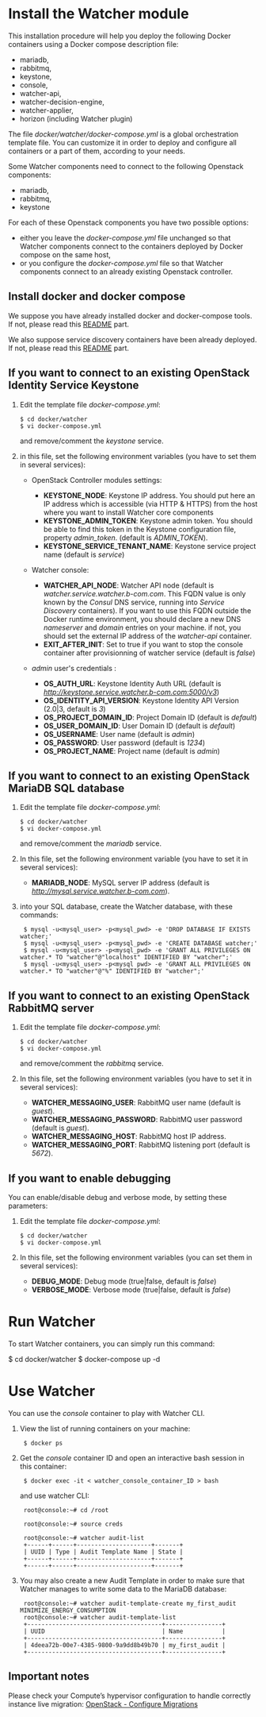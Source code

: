 Install the Watcher module
==========================

This installation procedure will help you deploy the following Docker containers using a Docker compose description file:
-   mariadb,
-   rabbitmq,
-   keystone,
-   console,
-   watcher-api,
-   watcher-decision-engine,
-   watcher-applier,
-   horizon (including Watcher plugin)


The file *docker/watcher/docker-compose.yml* is a global orchestration template file. You can customize it in order to deploy and configure all containers or a part of them, according to your needs.

Some Watcher components need to connect to the following Openstack components:
 - mariadb,
 - rabbitmq,
 - keystone

For each of these Openstack components you have two possible options:
 - either you leave the *docker-compose.yml* file unchanged so that Watcher components connect to the containers deployed by Docker compose on the same host,
 - or you configure the *docker-compose.yml* file so that Watcher components connect to an already existing Openstack controller.

Install docker and docker compose
---------------------------------

We suppose you have already installed docker and docker-compose tools. If not, please read this [README] part.

 [README]: https://github.com/b-com/watcher-tools/tree/master/docker#install-docker-and-docker-compose 

We also suppose service discovery containers have been already deployed. If not, please read this [README] part.

 [README]: https://github.com/b-com/watcher-tools/tree/master/docker#run-the-service-discovery-tools 

If you want to connect to an existing OpenStack Identity Service Keystone
-------------------------------------------------------------------------

1. Edit the template file *docker-compose.yml*:

       $ cd docker/watcher
       $ vi docker-compose.yml

   and remove/comment the *keystone* service.

2. in this file, set the following environment variables (you have to set them in several services): 
   -   OpenStack Controller modules settings:
       -   **KEYSTONE\_NODE**: Keystone IP address. You should put here an IP address which is accessible (via HTTP & HTTPS) from the host where you want to install Watcher core components
       -   **KEYSTONE\_ADMIN\_TOKEN**: Keystone admin token. You should be able to find this token in the Keystone configuration file, property *admin_token*. (default is *ADMIN\_TOKEN*). 
       -   **KEYSTONE\_SERVICE\_TENANT\_NAME**: Keystone service project name (default is *service*)

   -  Watcher console:

      - **WATCHER_API_NODE**: Watcher API node (default is *watcher.service.watcher.b-com.com*. This FQDN value is only known by the *Consul* DNS service, running into *Service Discovery* containers). If you want to use this FQDN outside the Docker runtime environment, you should declare a new DNS *nameserver* and *domain* entries on your machine. if not, you should set the external IP address of the *watcher-api* container.
      - **EXIT_AFTER_INIT**: Set to true if you want to stop the console container after provisionning of watcher service (default is *false*)

   -  *admin* user's credentials :

      - **OS_AUTH_URL**: Keystone Identity Auth URL (default is *http://keystone.service.watcher.b-com.com:5000/v3*) 
      - **OS\_IDENTITY\_API\_VERSION**: Keystone Identity API Version (2.0|3, default is *3*)
      - **OS\_PROJECT\_DOMAIN\_ID**: Project Domain ID (default is *default*)
      - **OS\_USER\_DOMAIN\_ID**: User Domain ID (default is *default*)
      - **OS\_USERNAME**: User name (default is *admin*)
      - **OS\_PASSWORD**: User password (default is *1234*)
      - **OS\_PROJECT\_NAME**: Project name (default is *admin*)



If you want to connect to an existing OpenStack MariaDB SQL database
--------------------------------------------------------------------

1. Edit the template file *docker-compose.yml*:

       $ cd docker/watcher
       $ vi docker-compose.yml

   and remove/comment the *mariadb* service.


2. In this file, set the following environment variable (you have to set it in several services): 
      -   **MARIADB\_NODE**: MySQL server IP address (default is *http://mysql.service.watcher.b-com.com*).

3. into your SQL database, create the Watcher database, with these commands:

        $ mysql -u<mysql_user> -p<mysql_pwd> -e 'DROP DATABASE IF EXISTS watcher;'
        $ mysql -u<mysql_user> -p<mysql_pwd> -e 'CREATE DATABASE watcher;'
        $ mysql -u<mysql_user> -p<mysql_pwd> -e 'GRANT ALL PRIVILEGES ON watcher.* TO "watcher"@"localhost" IDENTIFIED BY "watcher";'
        $ mysql -u<mysql_user> -p<mysql pwd> -e 'GRANT ALL PRIVILEGES ON watcher.* TO "watcher"@"%" IDENTIFIED BY "watcher";'



If you want to connect to an existing OpenStack RabbitMQ server
---------------------------------------------------------------

1. Edit the template file *docker-compose.yml*:

       $ cd docker/watcher
       $ vi docker-compose.yml

   and remove/comment the *rabbitmq* service.


2. In this file, set the following environment variables (you have to set it in several services): 
    - **WATCHER_MESSAGING_USER**: RabbitMQ user name (default is *guest*).
    - **WATCHER_MESSAGING_PASSWORD**: RabbitMQ user password (default is *guest*).
    - **WATCHER_MESSAGING_HOST**: RabbitMQ host IP address.
    - **WATCHER_MESSAGING_PORT**: RabbitMQ listening port (default is *5672*).



If you want to enable debugging
-------------------------------

You can enable/disable debug and verbose mode, by setting these parameters:

1. Edit the template file *docker-compose.yml*:

       $ cd docker/watcher
       $ vi docker-compose.yml

2. In this file, set the following environment variables (you can set them in several services): 
      -   **DEBUG\_MODE**: Debug mode (true|false, default is *false*)
      -   **VERBOSE\_MODE**: Verbose mode (true|false, default is *false*)



Run Watcher
===========
To start Watcher containers, you can simply run this command: 

  $ cd docker/watcher
  $ docker-compose up -d


Use Watcher
===========

You can use the *console* container to play with Watcher CLI.

1. View the list of running containers on your machine:

        $ docker ps

2. Get the *console* container ID and open an interactive bash session in this container:

        $ docker exec -it < watcher_console_container_ID > bash
   and use watcher CLI:

        root@console:~# cd /root

        root@console:~# source creds

        root@console:~# watcher audit-list
        +------+------+---------------------+-------+
        | UUID | Type | Audit Template Name | State |
        +------+------+---------------------+-------+
        +------+------+---------------------+-------+

3. You may also create a new Audit Template in order to make sure that Watcher manages to write some data to the MariaDB database:

        root@console:~# watcher audit-template-create my_first_audit MINIMIZE_ENERGY_CONSUMPTION
        root@console:~# watcher audit-template-list
        +--------------------------------------+----------------+
        | UUID                                 | Name           |
        +--------------------------------------+----------------+
        | 4deea72b-00e7-4385-9800-9a9dd8b49b70 | my_first_audit |
        +--------------------------------------+----------------+
Important notes
---------------

Please check your Compute’s hypervisor configuration to handle correctly
instance live migration:  [OpenStack - Configure Migrations]

  [OpenStack - Configure Migrations]: http://docs.openstack.org/admin-guide-cloud/compute-configuring-migrations.html